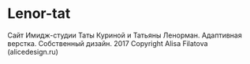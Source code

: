 # Lenor-tat
Сайт Имидж-студии Таты Куриной и Татьяны Ленорман. Адаптивная верстка. Собственный дизайн.
2017 Copyright Alisa Filatova (alicedesign.ru)
